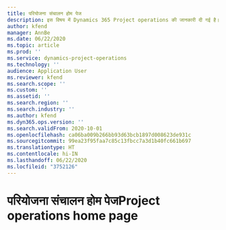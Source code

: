 ```yaml
---
title: परियोजना संचालन होम पेज
description: इस विषय में Dynamics 365 Project operations की जानकारी दी गई है।
author: kfend
manager: AnnBe
ms.date: 06/22/2020
ms.topic: article
ms.prod: ''
ms.service: dynamics-project-operations
ms.technology: ''
audience: Application User
ms.reviewer: kfend
ms.search.scope: ''
ms.custom: ''
ms.assetid: ''
ms.search.region: ''
ms.search.industry: ''
ms.author: kfend
ms.dyn365.ops.version: ''
ms.search.validFrom: 2020-10-01
ms.openlocfilehash: ca06ba009b266bb93d63bcb1897d008623de931c
ms.sourcegitcommit: 99ea23f95faa7c85c13fbcc7a3d1b40fc661b697
ms.translationtype: HT
ms.contentlocale: hi-IN
ms.lasthandoff: 06/22/2020
ms.locfileid: "3752126"
---
```

# <a name="project-operations-home-page"></a><span data-ttu-id="d67de-103">परियोजना संचालन होम पेज</span><span class="sxs-lookup"><span data-stu-id="d67de-103">Project operations home page</span></span>
